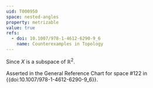 ```yaml
---
uid: T000950
space: nested-angles
property: metrizable
value: true
refs:
  - doi: 10.1007/978-1-4612-6290-9_6
    name: Counterexamples in Topology
---
```

Since $X$ is a subspace of $\mathbb{R}^2$.

Asserted in the General Reference Chart for space #122 in
{{doi:10.1007/978-1-4612-6290-9_6}}.
